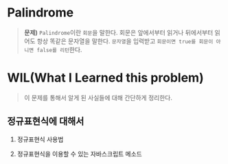 # Palindrome

> **문제)** `Palindrome`이란 `회문`을 말한다. 회문은 앞에서부터 읽거나 뒤에서부터 읽어도 항상 똑같은 문자열을 말한다. `문자열`을 입력받고 `회문이면 true를 회문이 아니면 false를 리턴`한다.

# WIL(What I Learned this problem)

> 이 문제를 통해서 알게 된 사실들에 대해 간단하게 정리한다.

## 정규표현식에 대해서

1. 정규표현식 사용법

2. 정규표현식을 이용할 수 있는 자바스크립트 메소드
